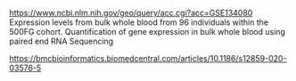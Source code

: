 https://www.ncbi.nlm.nih.gov/geo/query/acc.cgi?acc=GSE134080
Expression levels from bulk whole blood from 96 individuals within the 500FG cohort. Quantification of gene expression in bulk whole blood using paired end RNA Sequencing

https://bmcbioinformatics.biomedcentral.com/articles/10.1186/s12859-020-03576-5